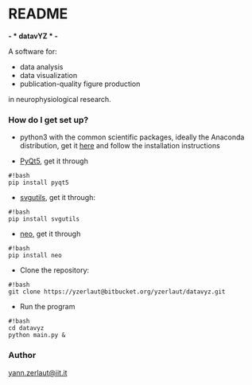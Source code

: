 # README #

__- * datavYZ * -__

A software for:

* data analysis
* data visualization 
* publication-quality figure production

in neurophysiological research.

### How do I get set up? ###

* python3 with the common scientific packages, ideally the Anaconda distribution, get it [here](https://www.continuum.io/downloads) and follow the installation instructions

* [PyQt5](https://pypi.python.org/pypi/PyQt5), get it through 
    
```
#!bash
pip install pyqt5
```

* [svgutils](https://pypi.python.org/pypi/svgutils), get it through:
```
#!bash
pip install svgutils
```
* [neo](https://pypi.python.org/pypi/neo/), get it through
```
#!bash
pip install neo
```
* Clone the repository: 
```
#!bash
git clone https://yzerlaut@bitbucket.org/yzerlaut/datavyz.git
```
* Run the program
```
#!bash
cd datavyz
python main.py &
```

### Author ###

yann.zerlaut@iit.it